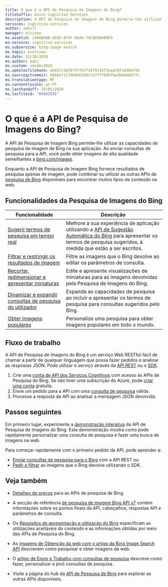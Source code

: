 ```yaml
---
title: O que é a API de Pesquisa de Imagens do Bing?
titleSuffix: Azure Cognitive Services
description: A API de Pesquisa de Imagens do Bing permite-lhe utilizar as capacidades cognitivas de pesquisa de imagens do Bing na sua aplicação. Com o envio de consultas de pesquisa de utilizadores com a API, pode obter e apresentar imagens relevantes e de alta qualidade semelhantes às Imagens do Bing.
services: cognitive-services
author: aahill
manager: nitinme
ms.assetid: 1446AD8B-A685-4F5F-B4AA-74C8E9A40BE9
ms.service: cognitive-services
ms.subservice: bing-image-search
ms.topic: overview
ms.date: 12/18/2019
ms.author: aahi
ms.custom: seodec2018
ms.openlocfilehash: eb657c16f6f3ff67f4379134f3aa478f10d8ef94
ms.sourcegitcommit: eb6bef1274b9e6390c7a77ff69bf6a3b94e827fc
ms.translationtype: MT
ms.contentlocale: pt-PT
ms.lasthandoff: 10/05/2020
ms.locfileid: "85603541"
---
```

# <a name="what-is-the-bing-image-search-api"></a>O que é a API de Pesquisa de Imagens do Bing?

A API de Pesquisa de Imagem Bing permite-lhe utilizar as capacidades de pesquisa de imagem de Bing na sua aplicação. Ao enviar consultas de pesquisa para a API, você pode obter imagens de alta qualidade semelhantes a [bing.com/images](https://www.bing.com/images).

Enquanto a API de Pesquisa de Imagem Bing fornece resultados de pesquisa apenas de imagem, pode combinar ou utilizar as outras APIs de [pesquisa de Bing](../bing-web-search/bing-api-comparison.md) disponíveis para encontrar muitos tipos de conteúdo na web.

## <a name="bing-image-search-features"></a>Funcionalidades da Pesquisa de Imagens do Bing

| Funcionalidade                                                                                                                                                                                 | Descrição                                                                                                                                                            |
|-----------------------------------------------------------------------------------------------------------------------------------------------------------------------------------------|------------------------------------------------------------------------------------------------------------------------------------------------------------------------|
| [Sugerir termos de pesquisa em tempo real](https://docs.microsoft.com/azure/cognitive-services/bing-image-search/concepts/bing-image-search-sending-queries) | Melhore a sua experiência de aplicação utilizando a [API de Sugestão Automática do Bing](../bing-autosuggest/get-suggested-search-terms.md) para apresentar os termos de pesquisa sugeridos, à medida que estão a ser escritos. |
| [Filtrar e restringir os resultados de imagem](https://docs.microsoft.com/azure/cognitive-services/bing-image-search/concepts/bing-image-search-get-images)                       | Filtre as imagens que o Bing devolve ao editar os parâmetros de consulta.                                                                                                       |
| [Recortar, redimensionar e apresentar miniaturas](https://docs.microsoft.com/azure/cognitive-services/bing-web-search/resize-and-crop-thumbnails)                                                | Edite e apresente visualizações de miniaturas para as imagens devolvidas pela Pesquisa de Imagens do Bing.                                                                                      |
| [Dinamizar e expandir consultas de pesquisa do utilizador](https://docs.microsoft.com/azure/cognitive-services/bing-image-search/concepts/bing-image-search-sending-queries)               | Expanda as capacidades de pesquisa ao incluir e apresentar os termos de pesquisa para consultas sugeridos pelo Bing.                                                                    |
| [Obter imagens populares](trending-images.md)                                                                     | Personalize uma pesquisa para obter imagens populares em todo o mundo.                                                                                                          |

## <a name="workflow"></a>Fluxo de trabalho

A API de Pesquisa de Imagens do Bing é um serviço Web RESTful fácil de chamar a partir de qualquer linguagem que possa fazer pedidos e analisar as respostas JSON. Pode utilizar o serviço através da [API REST](https://docs.microsoft.com/azure/cognitive-services/bing-image-search/quickstarts/csharp?) ou o [SDK](https://docs.microsoft.com/azure/cognitive-services/bing-image-search/image-search-sdk-quickstart).

1. Crie uma [conta de API dos Serviços Cognitivos](https://docs.microsoft.com/azure/cognitive-services/cognitive-services-apis-create-account) com acesso às APIs de Pesquisa do Bing. Se não tiver uma subscrição do Azure, pode [criar uma conta](https://azure.microsoft.com/free/cognitive-services/) gratuita.
2. Envie um pedido para a API com uma [consulta de pesquisa](https://docs.microsoft.com/azure/cognitive-services/bing-image-search/concepts/bing-image-search-sending-queries) válida.
3. Processe a resposta da API ao analisar a mensagem JSON devolvida.

## <a name="next-steps"></a>Passos seguintes

Em primeiro lugar, experimente a [demonstração interativa](https://azure.microsoft.com/services/cognitive-services/bing-image-search-api/) da API de Pesquisa de Imagens do Bing.
Esta demonstração mostra como pode rapidamente personalizar uma consulta de pesquisa e fazer uma busca de imagens na web.

Para começar rapidamente com o primeiro pedido da API, pode aprender a:

* [Enviar consultas de pesquisa para o Bing](https://docs.microsoft.com/azure/cognitive-services/bing-image-search/quickstarts/csharp) com a API REST ou
* [Pedir e filtrar](https://docs.microsoft.com/azure/cognitive-services/bing-image-search/image-search-sdk-quickstart) as imagens que o Bing devolve utilizando o SDK.

## <a name="see-also"></a>Veja também

* [Detalhes de preços](https://azure.microsoft.com/pricing/details/cognitive-services/search-api/) para as APIs de pesquisa de Bing. 

* A secção de referência [de pesquisa de imagem Bing API v7](https://docs.microsoft.com/rest/api/cognitiveservices-bingsearch/bing-images-api-v7-reference) contém informações sobre os pontos finais da API, cabeçalhos, respostas API e parâmetros de consulta.

* Os [Requisitos de apresentação e utilização do Bing](./useanddisplayrequirements.md) especificam as utilizações aceitáveis do conteúdo e as informações obtidas por meio das APIs de Pesquisa do Bing.

* As [imagens de Obtenção da web com o artigo da Bing Image Search API](https://docs.microsoft.com/azure/cognitive-services/bing-image-search/concepts/bing-image-search-get-images) descrevem como pesquisar e obter imagens da web.

* O [artigo de Envio e Trabalho com consultas de pesquisa](https://docs.microsoft.com/azure/cognitive-services/bing-image-search/concepts/bing-image-search-sending-queries) descreve como fazer, personalizar e pivô consultas de pesquisa.

* Visite a página do hub da [API de Pesquisa de Bing](../bing-web-search/search-the-web.md) para explorar as outras APIs disponíveis.

